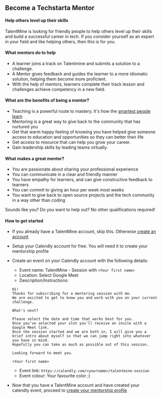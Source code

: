 ## Become a Techstarta Mentor

#### Help others level up their skills

TalentMine is looking for friendly people to help others level up their skills and build a successful career in tech. If you consider yourself as an expert in your field and like helping others, then this is for you.

#### What mentors do to help

- A learner joins a track on Talentmine and submits a solution to a challenge.
- A Mentor gives feedback and guides the learner to a more idiomatic solution, helping them become more proficient.
- With the help of mentors, learners complete their track lesson and challenges achieve competency in a new field.



#### What are the benefits of being a mentor?
- Teaching is a powerful route to mastery. It's how the [smartest people learn](https://twitter.com/ProfFeynman/status/996382321916895232)
- Mentoring is a great way to give back to the community that has nurtured you
- Get that warm happy feeling of knowing you have helped give someone access to education and opportunities so they can better their life 
- Get access to resource that can help you grow your career.
- Gain leadership skills by leading teams virtually.



#### What makes a great mentor?

- You are passionate about sharing your professional experience
- You can communicate in a clear and friendly manner
- You have empathy for learners, and can give constructive feedback to learners
- You can commit to giving an hour per week most weeks
- You want to give back to open source projects and the tech community in a way other than coding

Sounds like you? Do you want to help out? No other qualifications required!

#### How to get started
- If you already have a TalentMine account, skip this. Otherwise [create an account](https://talentmine.io/get-started)
- Setup your Calendly account for free. You will need it to create your mentorship profile
- Create an event on your Calendly account with the following details:
    - Event name: TalentMine - Session with `<Your first name>`
    - Location: Select Google Meet
    - Description/Instructions: 
    ```
    Hi!
    Thanks for subscribing for a mentoring session with me. 
    We are excited to get to know you and work with you on your current challenge.

    What's next?

    Please select the date and time that works best for you. 
    Once you’ve selected your slot you'll receive an invite with a Google Meet link. 
    Once the session started and we are both in, I will give you a brief intro about myself so that we can jump right into whatever you have in mind. 
    Hopefully you can take as much as possible out of this session.

    Looking forward to meet you.
    
    <Your first name>
    ```
    - Event link: `https://calendly.com/<yourname>/talentmine-session`
    - Event colour: Your favourite color ;)

- Now that you have a TalentMine account and have created your calendly event, proceed to [create your mentorship profile](https://talentmine.io/become-a-mentor)


